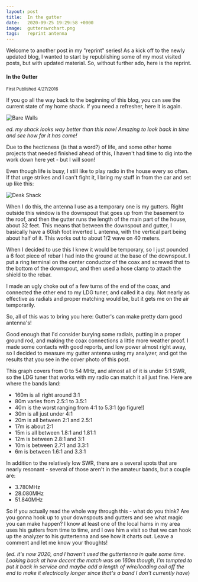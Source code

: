 ```yaml
---
layout: post
title:  In the gutter
date:   2020-09-25 19:29:58 +0000
image:  gutterswrchart.png
tags:   reprint antenna 
---
```

Welcome to another post in my "reprint" series!  As a kick off to the newly updated blog, I wanted to start by republishing some of my most visited posts, but with updated material.  So, without further ado, here is the reprint.

#### In the Gutter

<small>First Published 4/27/2016</small>

If you go all the way back to the beginning of this blog, you can see the current state of my home shack. If you need a refresher, here it is again.

![Bare Walls]({{site.baseurl}}/img/barewalls.jpg)

*ed. my shack looks way better than this now!  Amazing to look back in time and see how far it has come!*

Due to the hecticness (is that a word?) of life, and some other home projects that needed finished ahead of this, I haven't had time to dig into the work down here yet - but I will soon!​

Even though life is busy, I still like to play radio in the house every so often. If that urge strikes and I can't fight it, I bring my stuff in from the car and set up like this:

![Desk Shack]({{site.baseurl}}/img/deskshack.jpg)

When I do this, the antenna I use as a temporary one is my gutters. Right outside this window is the downspout that goes up from the basement to the roof, and then the gutter runs the length of the main part of the house, about 32 feet. This means that between the downspout and gutter, I basically have a 60ish foot inverted L antenna, with the vertical part being about half of it. This works out to about 1/2 wave on 40 meters.

When I decided to use this I knew it would be temporary, so I just pounded a 6 foot piece of rebar I had into the ground at the base of the downspout. I put a ring terminal on the center conductor of the coax and screwed that to the bottom of the downspout, and then used a hose clamp to attach the shield to the rebar.

I made an ugly choke out of a few turns of the end of the coax, and connected the other end to my LDG tuner, and called it a day. Not nearly as effective as radials and proper matching would be, but it gets me on the air temporarily.

So, all of this was to bring you here: Gutter's can make pretty darn good antenna's!

Good enough that I'd consider burying some radials, putting in a proper ground rod, and making the coax connections a little more weather proof. I made some contacts with good reports, and low power almost right away, so I decided to measure my gutter antenna using my analyzer, and got the results that you see in the cover photo of this post.

This graph covers from 0 to 54 MHz, and almost all of it is under 5:1 SWR, so the LDG tuner that works with my radio can match it all just fine.  Here are where the bands land:

* 160m is all right around 3:1
* 80m varies from 2.5:1 to 3.5:1
* 40m is the worst ranging from 4:1 to 5.3:1 (go figure!)
* 30m is all just under 4:1
* 20m is all between 2:1 and 2.5:1
* 17m is about 2:1
* 15m is all between 1.8:1 and 1.81:1
* 12m is between 2.8:1 and 3:1
* 10m is between 2.7:1 and 3.3:1
* 6m is between 1.6:1 and 3.3:1

In addition to the relatively low SWR, there are a several spots that are nearly resonant - several of those aren't in the amateur bands, but a couple are:

* 3.780MHz
* 28.080MHz
* 51.840MHz

So if you actually read the whole way through this - what do you think?  Are you gonna hook up to your downspouts and gutters and see what magic you can make happen?  I know at least one of the local hams in my area uses his gutters from time to time, and I owe him a visit so that we can hook up the analyzer to his guttertenna and see how it charts out.  Leave a comment and let me know your thoughts!

(*ed. it's now 2020, and I haven't used the guttertenna in quite some time. Looking back at how decent the match was on 160m though, I'm tempted to put it back in service and maybe add a length of wire/loading coil off the end to make it electrically longer since that's a band I don't currently have*)
